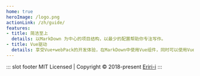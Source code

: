 ```yaml
---
home: true
heroImage: /logo.png
actionLink: /zh/guide/
features:
- title: 简洁至上
  details: 以MarkDown 为中心的项目结构，以最少的配置帮助你专注写作。
- title: Vue驱动
  details: 享受Vue+webPack的开发体验，在MarkDown中使用Vue组件，同时可以使用Vue来开发自定义主题
---
```

::: slot footer
MIT Licensed | Copyright © 2018-present [Eriri-i](https://github.com/Eriri-i)
:::
